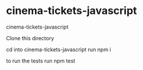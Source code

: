 # cinema-tickets-javascript
cinema-tickets-javascript

Clone this directory

cd into cinema-tickets-javascript
run npm i

to run the tests run npm test
